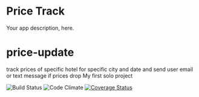 # Price Track
Your app description, here.
# price-update
track prices of specific hotel for specific city and date and send user email or text message if prices drop
My first solo project

![Build Status](https://codeship.com/projects/price-update/status?branch=master)
![Code Climate](https://codeclimate.com/github/hsiaolansharonhsu/price-update.png)
[![Coverage Status](https://coveralls.io/repos/github/hsiaolansharonhsu/price-update/badge.svg?branch=master)](https://coveralls.io/github/hsiaolansharonhsu/price-update?branch=master)
